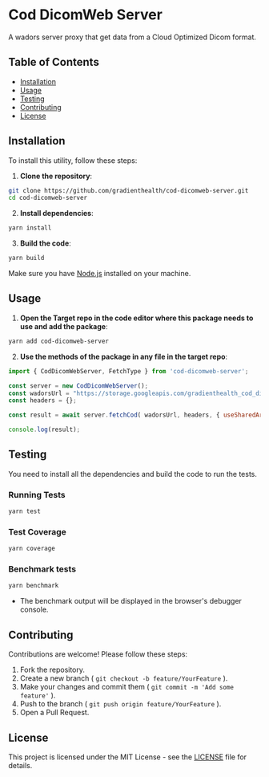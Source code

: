 # Cod DicomWeb Server

A wadors server proxy that get data from a Cloud Optimized Dicom format.

## Table of Contents

- [Installation](#installation)
- [Usage](#usage)
- [Testing](#testing)
- [Contributing](#contributing)
- [License](#license)

## Installation

To install this utility, follow these steps:

1. **Clone the repository**:

```bash
git clone https://github.com/gradienthealth/cod-dicomweb-server.git
cd cod-dicomweb-server
```

2. **Install dependencies**:

```bash
yarn install
```

3. **Build the code**:

```bash
yarn build
```

Make sure you have [Node.js](https://nodejs.org/) installed on your machine.

## Usage

1. **Open the Target repo in the code editor where this package needs to use and add the package**:

```bash
yarn add cod-dicomweb-server
```

2. **Use the methods of the package in any file in the target repo**:

```javaScript
import { CodDicomWebServer, FetchType } from 'cod-dicomweb-server';

const server = new CodDicomWebServer();
const wadorsUrl = "https://storage.googleapis.com/gradienthealth_cod_dicomweb_public_benchmark/v1/dicomweb/studies/1.2.826.0.1.3680043.8.498.25373200666081576206661715880670310913/series/1.2.826.0.1.3680043.8.498.17065113110917795618106606234460323040/instances/1.3.6.1.4.1.14519.5.2.1.7009.2403.109731662822930985185381565631/frames/1";
const headers = {};

const result = await server.fetchCod( wadorsUrl, headers, { useSharedArrayBuffer: true, fetchType: FetchType.BYTES_OPTIMIZED, });

console.log(result);
```

## Testing

You need to install all the dependencies and build the code to run the tests.

### Running Tests

```bash
yarn test
```

### Test Coverage

```bash
yarn coverage
```

### Benchmark tests

```bash
yarn benchmark
```

- The benchmark output will be displayed in the browser's debugger console.

## Contributing

Contributions are welcome! Please follow these steps:

1. Fork the repository.
2. Create a new branch ( `git checkout -b feature/YourFeature` ).
3. Make your changes and commit them ( `git commit -m 'Add some feature'` ).
4. Push to the branch ( `git push origin feature/YourFeature` ).
5. Open a Pull Request.

## License

This project is licensed under the MIT License - see the [LICENSE](LICENSE) file for details.
